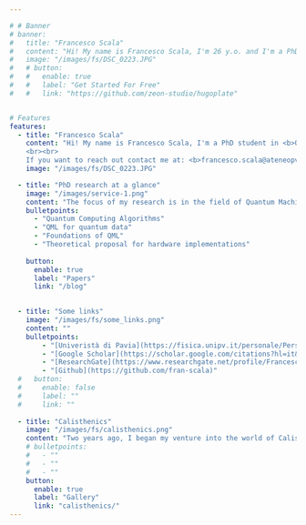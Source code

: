 ```yaml
---

# # Banner
# banner:
#   title: "Francesco Scala"
#   content: "Hi! My name is Francesco Scala, I'm 26 y.o. and I'm a PhD student in Quantum Machine Learning at Università degli Studi di Pavia, Italy. My hometown is Cremona, a little city in the north of Italy (not far from Milan). I'm an outgoing and active person. I really enjoy playing sports, gardening and traveling."
#   image: "/images/fs/DSC_0223.JPG"
#   # button:
#   #   enable: true
#   #   label: "Get Started For Free"
#   #   link: "https://github.com/zeon-studio/hugoplate"


# Features
features:
  - title: "Francesco Scala"
    content: "Hi! My name is Francesco Scala, I'm a PhD student in <b>Quantum Machine Learning</b> at Università degli Studi di Pavia, Italy. My hometown is Cremona, a little city in the north of Italy (not far from Milan). I'm an outgoing and active person. I really enjoy playing sports, gardening and traveling. <b>Scroll down if you want to know more about me!</b>
    <br><br>
    If you want to reach out contact me at: <b>francesco.scala@ateneopv.it</b>"
    image: "/images/fs/DSC_0223.JPG"

  - title: "PhD research at a glance"
    image: "/images/service-1.png"
    content: "The focus of my research is in the field of Quantum Machine Learning (QML) and Quantum Technologies. Some of the topics are "
    bulletpoints:
      - "Quantum Computing Algorithms"
      - "QML for quantum data"
      - "Foundations of QML"
      - "Theoretical proposal for hardware implementations"
     
    button:
      enable: true
      label: "Papers"
      link: "/blog"
    

  - title: "Some links"
    image: "/images/fs/some_links.png"
    content: ""
    bulletpoints:
        - "[Univeristà di Pavia](https://fisica.unipv.it/personale/Persona.php?ID=591)"
        - "[Google Scholar](https://scholar.google.com/citations?hl=it&user=soJ4ZxoAAAAJ)"
        - "[ResearchGate](https://www.researchgate.net/profile/Francesco-Scala-2)    "
        - "[Github](https://github.com/fran-scala)"
  #   button:
  #     enable: false
  #     label: ""
  #     link: ""
  
  - title: "Calisthenics"
    image: "/images/fs/calisthenics.png"
    content: "Two years ago, I began my venture into the world of Calisthenics, a form of exercise that utilizes bodyweight movements to build strength and flexibility."
    # bulletpoints:
    #   - ""
    #   - ""
    #   - ""
    button:
      enable: true
      label: "Gallery"
      link: "calisthenics/"
---
```


